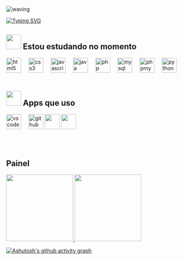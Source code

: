 ![waving](https://capsule-render.vercel.app/api?type=waving&height=200&text=Filipe+Marin%20&fontAlignY=40&color=gradient)

[![Typing SVG](https://readme-typing-svg.herokuapp.com/?color=4F4F4F&size=25&center=true&vCenter=true&width=1000&lines=Olá,+Meu+nome+é+Filipe+Marin;Tenho+18+anos;Eu+Estou+cursando+no+SENAI-SP;Superior+de+Ciência+de+Dados;Seja+Bem-Vindo!+:%29)](https://git.io/typing-svg)

## <img src="https://img.icons8.com/?size=512&id=wNZ3FTgUzSQX&format=png" width="40" height="40">  Estou estudando no momento
<div align="left">
  <img src="https://cdn.jsdelivr.net/gh/devicons/devicon/icons/html5/html5-original.svg" height="40" alt="html5 logo"  />
  <img width="12" />
  <img src="https://cdn.jsdelivr.net/gh/devicons/devicon/icons/css3/css3-original.svg" height="40" alt="css3 logo"  />
  <img width="12" />
  <img src="https://cdn.jsdelivr.net/gh/devicons/devicon/icons/javascript/javascript-original.svg" height="40" alt="javascript logo"  />
  <img width="12" />
  <img src="https://cdn.jsdelivr.net/gh/devicons/devicon/icons/java/java-original.svg" height="40" alt="java logo"  />
  <img width="12" />
  <img src="https://cdn.jsdelivr.net/gh/devicons/devicon/icons/php/php-original.svg" height="40" alt="php logo"  />
  <img width="12" />
  <img src="https://cdn.jsdelivr.net/gh/devicons/devicon/icons/mysql/mysql-original.svg" height="40" alt="mysql logo"  />
  <img width="12" />
  <img src="https://upload.wikimedia.org/wikipedia/commons/6/64/PhpMyAdmin_logo.png" height="40" alt="phpmyadmin logo"  />
  <img width="12" />
  <img src="https://cdn.jsdelivr.net/gh/devicons/devicon/icons/python/python-original.svg" height="40" alt="python logo"  />
</div><br>

## <img src="https://img.icons8.com/?size=512&id=5Fq9EkIgnDeR&format=png" width="40" height="40"> Apps que uso

<div align="left">
  <img src="https://cdn.jsdelivr.net/gh/devicons/devicon/icons/vscode/vscode-original.svg" height="40" alt="vscode logo"  />
  <img width="12" />
  <img src="https://cdn.jsdelivr.net/gh/devicons/devicon/icons/github/github-original.svg" height="40" alt="github logo"  />
  <img src="https://cdn.jsdelivr.net/gh/devicons/devicon/icons/nodejs/nodejs-original.svg"  height="40"/>
  <img src="https://cdn.jsdelivr.net/gh/devicons/devicon/icons/react/react-original.svg" height="40"/>
</div>

<br><br>

## Painel
<div> 
<a href="https://github.com/lLipe-Brl"> <img height="180em" src="https://github-readme-stats.vercel.app/api/top-langs/?username=lLipe-Brl&layout=compact&langs_count=7&theme=dracula"/> <img height="180em" src="https://github-readme-stats.vercel.app/api?username=lLipe-Brl&show_icons=true&theme=dracula&include_all_commits=true&count_private=true"/> 
</div>

[![Ashutosh's github activity graph](https://github-readme-activity-graph.vercel.app/graph?username=lLipe-Brl&bg_color=0d1117&color=4682B4&line=4682B4&point=00FF7F&area=true&hide_border=true)](https://github.com/ashutosh00710/github-readme-activity-graph)
